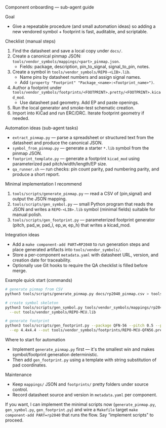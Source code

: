 Component onboarding — sub-agent guide

Goal
- Give a repeatable procedure (and small automation ideas) so adding a new vendored symbol + footprint is fast, auditable, and scriptable.

Checklist (manual steps)
1) Find the datasheet and save a local copy under `docs/`.
2) Create a canonical pinmap JSON: `tools/vendor_symbols/mappings/<part>_pinmap.json`.
   - Fields: package, description, pin_to_signal, signal_to_pin, notes.
3) Create a symbol in `tools/vendor_symbols/REPO-<LIB>.lib`.
   - Name pins by datasheet numbers and assign signal names.
   - Add `(property "Footprint" "Package_<name>:<footprint_name>")`.
4) Author a footprint under `tools/vendor_symbols/footprints/<FOOTPRINT>.pretty/<FOOTPRINT>.kicad_mod`.
   - Use datasheet pad geometry. Add EP and paste openings.
5) Run the local generator and smoke-test schematic creation.
6) Import into KiCad and run ERC/DRC. Iterate footprint geometry if needed.

Automation ideas (sub-agent tasks)
- `extract_pinmap.py` — parse a spreadsheet or structured text from the datasheet and produce the canonical JSON.
- `symbol_from_pinmap.py` — generate a starter `*.lib` symbol from the pinmap JSON.
- `footprint_template.py` — generate a footprint `kicad_mod` using parameterized pad pitch/width/length/EP size.
- `qa_runner.sh` — run checks: pin count parity, pad numbering parity, and produce a short report.

Minimal implementation I recommend
1) `tools/scripts/generate_pinmap.py` — read a CSV of (pin,signal) and output the JSON mapping.
2) `tools/scripts/gen_symbol.py` — small Python program that reads the JSON and writes a `REPO-<LIB>.lib` symbol (minimal fields) suitable for manual polish.
3) `tools/scripts/gen_footprint.py` — parameterized footprint generator (pitch, pad_w, pad_l, ep_w, ep_h) that writes a kicad_mod.

Integration ideas
- Add a `make component-add PART=RP2040` to run generation steps and place generated artifacts into `tools/vendor_symbols/`.
- Store a per-component `metadata.yaml` with datasheet URL, version, and creation date for traceability.
- Optionally use Git hooks to require the QA checklist is filled before merge.

Example quick start (commands)
```bash
# generate pinmap from CSV
python3 tools/scripts/generate_pinmap.py docs/rp2040_pinmap.csv > tools/vendor_symbols/mappings/rp2040_qfn56_pinmap.json

# create symbol skeleton
python3 tools/scripts/gen_symbol.py tools/vendor_symbols/mappings/rp2040_qfn56_pinmap.json \
  --out tools/vendor_symbols/REPO-MCU.lib

# generate footprint
python3 tools/scripts/gen_footprint.py --package QFN-56 --pitch 0.5 --pad_w 0.45 --pad_l 0.9 \
  --ep 4.4x4.4 --out tools/vendor_symbols/footprints/REPO-MCU-QFN56.pretty/REPO-MCU-QFN56.kicad_mod
```

Where to start for automation
- Implement `generate_pinmap.py` first — it's the smallest win and makes symbol/footprint generation deterministic.
- Then add `gen_footprint.py` using a template with string substitution of pad coordinates.

Maintenance
- Keep `mappings/` JSON and `footprints/` pretty folders under source control.
- Record datasheet source and version in `metadata.yaml` per component.

If you want, I can implement the minimal scripts now (`generate_pinmap.py`, `gen_symbol.py`, `gen_footprint.py`) and wire a `Makefile` target `make component-add PART=rp2040` that runs the flow. Say “implement scripts” to proceed.
